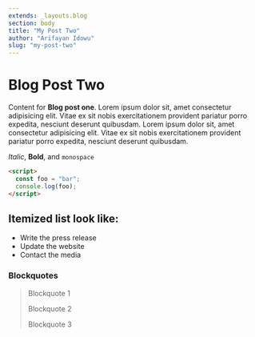 ```yaml
---
extends: _layouts.blog
section: body
title: "My Post Two"
author: "Arifayan Idowu"
slug: "my-post-two"
---
```


# Blog Post Two

Content for **Blog post one**. Lorem ipsum dolor sit, amet consectetur adipisicing elit. Vitae ex sit nobis exercitationem provident pariatur porro expedita, nesciunt deserunt quibusdam. Lorem ipsum dolor sit, amet consectetur adipisicing elit. Vitae ex sit nobis exercitationem provident pariatur porro expedita, nesciunt deserunt quibusdam.

_Italic_, **Bold**, and `monospace`

```html
<script>
  const foo = "bar";
  console.log(foo);
</script>
```

## Itemized list look like:

- Write the press release
- Update the website
- Contact the media

### Blockquotes

> Blockquote 1
>
> Blockquote 2
>
> Blockquote 3
